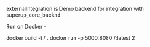 externalIntegration is Demo backend for integration with superup_core_backnd

Run on Docker - 

docker build -t <username>/<image name> .
docker run -p 5000:8080 <username>/<image name>:latest
2
